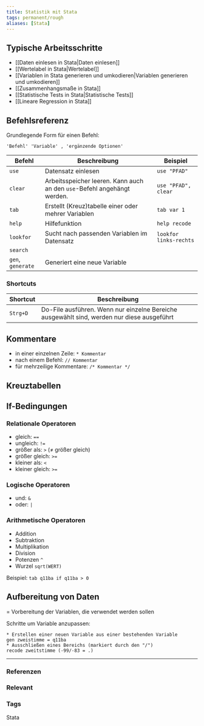 ```yaml
---
title: Statistik mit Stata
tags: permanent/rough
aliases: [Stata]
---
```


## Typische Arbeitsschritte

- [[Daten einlesen in Stata|Daten einlesen]]
- [[Wertelabel in Stata|Wertelabel]]
- [[Variablen in Stata generieren und umkodieren|Variablen generieren und umkodieren]]
- [[Zusammenhangsmaße in Stata]]
- [[Statistische Tests in Stata|Statistische Tests]]
- [[Lineare Regression in Stata]]


## Befehlsreferenz

Grundlegende Form für einen Befehl:

	'Befehl' 'Variable' , 'ergänzende Optionen'

| Befehl        | Beschreibung | Beispiel |
| ------------- | ------------ | ------- |
| `use`  | Datensatz einlesen | `use "PFAD"` |
| `clear` | Arbeitsspeicher leeren. Kann auch an den `use`-Befehl angehängt werden. | `use "PFAD", clear` |
| `tab` | Erstellt (Kreuz)tabelle einer oder mehrer Variablen | `tab var 1` |
| `help` | Hilfefunktion | `help recode` |
| `lookfor` | Sucht nach passenden Variablen im Datensatz | `lookfor links-rechts` |
| `search` | | |
| `gen`, `generate` | Generiert eine neue Variable |


### Shortcuts

| Shortcut | Beschreibung |
| -------- | ------------ |
| `Strg+D`    | Do-File ausführen. Wenn nur einzelne Bereiche ausgewählt sind, werden nur diese ausgeführt |


## Kommentare

- in einer einzelnen Zeile: `* Kommentar` 
- nach einem Befehl: `// Kommentar` 
- für mehrzeilige Kommentare: `/* Kommentar */` 


## Kreuztabellen

## If-Bedingungen
### Relationale Operatoren
- gleich: `==`
- ungleich: `!=`
- größer als: `>` (≠ größer gleich)
- größer gleich: `>=`
- kleiner als: `<`
- kleiner gleich: `>=`

### Logische Operatoren
- und: `&`
- oder: `|`

### Arithmetische Operatoren
- Addition
- Subtraktion
- Multiplikation
- Division
- Potenzen  `^`
- Wurzel `sqrt(WERT)`

Beispiel: `tab q11ba if q11ba > 0`



## Aufbereitung von Daten

= Vorbereitung der Variablen, die verwendet werden sollen

Schritte um Variable anzupassen:

    * Erstellen einer neuen Variable aus einer bestehenden Variable
    gen zweistimme = q11ba
    * Ausschließen eines Bereichs (markiert durch den "/")
    recode zweitstimme (-99/-83 = .) 

---
### Referenzen
### Relevant
### Tags
Stata








